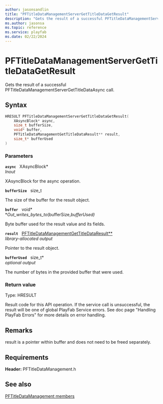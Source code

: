 ```yaml
---
author: jasonsandlin
title: "PFTitleDataManagementServerGetTitleDataGetResult"
description: "Gets the result of a successful PFTitleDataManagementServerGetTitleDataAsync call."
ms.author: jasonsa
ms.topic: reference
ms.service: playfab
ms.date: 02/22/2024
---
```


# PFTitleDataManagementServerGetTitleDataGetResult  

Gets the result of a successful PFTitleDataManagementServerGetTitleDataAsync call.  

## Syntax  
  
```cpp
HRESULT PFTitleDataManagementServerGetTitleDataGetResult(  
    XAsyncBlock* async,  
    size_t bufferSize,  
    void* buffer,  
    PFTitleDataManagementGetTitleDataResult** result,  
    size_t* bufferUsed  
)  
```  
  
### Parameters  
  
**`async`** &nbsp; XAsyncBlock*  
*_Inout_*  
  
XAsyncBlock for the async operation.  
  
**`bufferSize`** &nbsp; size_t  
  
The size of the buffer for the result object.  
  
**`buffer`** &nbsp; void*  
*_Out_writes_bytes_to_(bufferSize,*bufferUsed)*  
  
Byte buffer used for the result value and its fields.  
  
**`result`** &nbsp; [PFTitleDataManagementGetTitleDataResult**](../../pftitledatamanagementtypes/structs/pftitledatamanagementgettitledataresult.md)  
*library-allocated output*  
  
Pointer to the result object.  
  
**`bufferUsed`** &nbsp; size_t*  
*optional output*  
  
The number of bytes in the provided buffer that were used.  
  
  
### Return value
Type: HRESULT
  
Result code for this API operation. If the service call is unsuccessful, the result will be one of global PlayFab Service errors. See doc page "Handling PlayFab Errors" for more details on error handling.
  
## Remarks  
  
result is a pointer within buffer and does not need to be freed separately.
  
## Requirements  
  
**Header:** PFTitleDataManagement.h
  
## See also  
[PFTitleDataManagement members](../pftitledatamanagement_members.md)  

  
  
